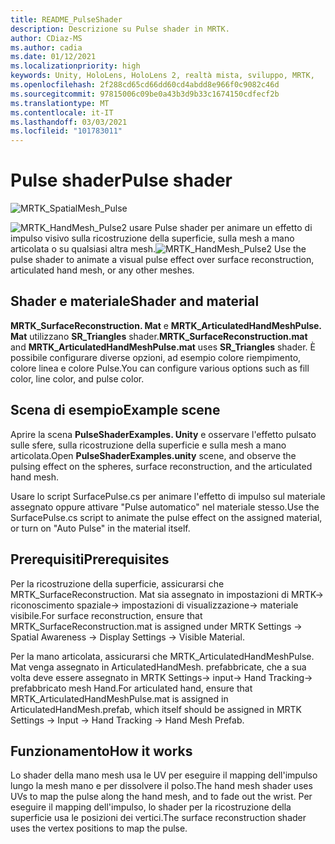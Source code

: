 ```yaml
---
title: README_PulseShader
description: Descrizione su Pulse shader in MRTK.
author: CDiaz-MS
ms.author: cadia
ms.date: 01/12/2021
ms.localizationpriority: high
keywords: Unity, HoloLens, HoloLens 2, realtà mista, sviluppo, MRTK,
ms.openlocfilehash: 2f288cd65cd66dd60cd4abdd8e966f0c9082c46d
ms.sourcegitcommit: 97815006c09be0a43b3d9b33c1674150cdfecf2b
ms.translationtype: MT
ms.contentlocale: it-IT
ms.lasthandoff: 03/03/2021
ms.locfileid: "101783011"
---
```

# <a name="pulse-shader"></a><span data-ttu-id="ec5de-104">Pulse shader</span><span class="sxs-lookup"><span data-stu-id="ec5de-104">Pulse shader</span></span>

![MRTK_SpatialMesh_Pulse](https://user-images.githubusercontent.com/13754172/68261851-3489e200-fff6-11e9-9f6c-5574a7dd8db7.gif)

<span data-ttu-id="ec5de-106">![MRTK_HandMesh_Pulse2 ](https://user-images.githubusercontent.com/13754172/68262035-e4f7e600-fff6-11e9-9858-796afd1cabc5.gif) usare Pulse shader per animare un effetto di impulso visivo sulla ricostruzione della superficie, sulla mesh a mano articolata o su qualsiasi altra mesh.</span><span class="sxs-lookup"><span data-stu-id="ec5de-106">![MRTK_HandMesh_Pulse2](https://user-images.githubusercontent.com/13754172/68262035-e4f7e600-fff6-11e9-9858-796afd1cabc5.gif) Use the pulse shader to animate a visual pulse effect over surface reconstruction, articulated hand mesh, or any other meshes.</span></span>

## <a name="shader-and-material"></a><span data-ttu-id="ec5de-107">Shader e materiale</span><span class="sxs-lookup"><span data-stu-id="ec5de-107">Shader and material</span></span>

<span data-ttu-id="ec5de-108">**MRTK_SurfaceReconstruction. Mat** e **MRTK_ArticulatedHandMeshPulse. Mat** utilizzano **SR_Triangles** shader.</span><span class="sxs-lookup"><span data-stu-id="ec5de-108">**MRTK_SurfaceReconstruction.mat** and **MRTK_ArticulatedHandMeshPulse.mat** uses **SR_Triangles** shader.</span></span> <span data-ttu-id="ec5de-109">È possibile configurare diverse opzioni, ad esempio colore riempimento, colore linea e colore Pulse.</span><span class="sxs-lookup"><span data-stu-id="ec5de-109">You can configure various options such as fill color, line color, and pulse color.</span></span>

## <a name="example-scene"></a><span data-ttu-id="ec5de-110">Scena di esempio</span><span class="sxs-lookup"><span data-stu-id="ec5de-110">Example scene</span></span>

<span data-ttu-id="ec5de-111">Aprire la scena **PulseShaderExamples. Unity** e osservare l'effetto pulsato sulle sfere, sulla ricostruzione della superficie e sulla mesh a mano articolata.</span><span class="sxs-lookup"><span data-stu-id="ec5de-111">Open **PulseShaderExamples.unity** scene, and observe the pulsing effect on the spheres, surface reconstruction, and the articulated hand mesh.</span></span>

<span data-ttu-id="ec5de-112">Usare lo script SurfacePulse.cs per animare l'effetto di impulso sul materiale assegnato oppure attivare "Pulse automatico" nel materiale stesso.</span><span class="sxs-lookup"><span data-stu-id="ec5de-112">Use the SurfacePulse.cs script to animate the pulse effect on the assigned material, or turn on "Auto Pulse" in the material itself.</span></span>

## <a name="prerequisites"></a><span data-ttu-id="ec5de-113">Prerequisiti</span><span class="sxs-lookup"><span data-stu-id="ec5de-113">Prerequisites</span></span>

<span data-ttu-id="ec5de-114">Per la ricostruzione della superficie, assicurarsi che MRTK_SurfaceReconstruction. Mat sia assegnato in impostazioni di MRTK-> riconoscimento spaziale-> impostazioni di visualizzazione-> materiale visibile.</span><span class="sxs-lookup"><span data-stu-id="ec5de-114">For surface reconstruction, ensure that MRTK_SurfaceReconstruction.mat is assigned under MRTK Settings -> Spatial Awareness -> Display Settings -> Visible Material.</span></span>

<span data-ttu-id="ec5de-115">Per la mano articolata, assicurarsi che MRTK_ArticulatedHandMeshPulse. Mat venga assegnato in ArticulatedHandMesh. prefabbricate, che a sua volta deve essere assegnato in MRTK Settings-> input-> Hand Tracking-> prefabbricato mesh Hand.</span><span class="sxs-lookup"><span data-stu-id="ec5de-115">For articulated hand, ensure that MRTK_ArticulatedHandMeshPulse.mat is assigned in ArticulatedHandMesh.prefab, which itself should be assigned in MRTK Settings -> Input -> Hand Tracking -> Hand Mesh Prefab.</span></span>

## <a name="how-it-works"></a><span data-ttu-id="ec5de-116">Funzionamento</span><span class="sxs-lookup"><span data-stu-id="ec5de-116">How it works</span></span>

<span data-ttu-id="ec5de-117">Lo shader della mano mesh usa le UV per eseguire il mapping dell'impulso lungo la mesh mano e per dissolvere il polso.</span><span class="sxs-lookup"><span data-stu-id="ec5de-117">The hand mesh shader uses UVs to map the pulse along the hand mesh, and to fade out the wrist.</span></span> <span data-ttu-id="ec5de-118">Per eseguire il mapping dell'impulso, lo shader per la ricostruzione della superficie usa le posizioni dei vertici.</span><span class="sxs-lookup"><span data-stu-id="ec5de-118">The surface reconstruction shader uses the vertex positions to map the pulse.</span></span>
